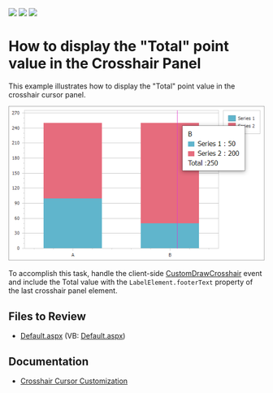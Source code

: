<!-- default badges list -->
![](https://img.shields.io/endpoint?url=https://codecentral.devexpress.com/api/v1/VersionRange/128574469/13.2.7%2B)
[![](https://img.shields.io/badge/Open_in_DevExpress_Support_Center-FF7200?style=flat-square&logo=DevExpress&logoColor=white)](https://supportcenter.devexpress.com/ticket/details/E5099)
[![](https://img.shields.io/badge/📖_How_to_use_DevExpress_Examples-e9f6fc?style=flat-square)](https://docs.devexpress.com/GeneralInformation/403183)
<!-- default badges end -->
<!-- default file list -->
<!-- default file list end -->
# How to display the "Total" point value in the Crosshair Panel

This example illustrates how to display the "Total" point value in the crosshair cursor panel.

![Chart](./image/chart.png)

To accomplish this task, handle the client-side [CustomDrawCrosshair](https://docs.devexpress.com/AspNet/js-ASPxClientWebChartControl.CustomDrawCrosshair) event and include the Total value with the `LabelElement.footerText` property of the last crosshair panel element.

## Files to Review

* [Default.aspx](./CS/WebSite/Default.aspx) (VB: [Default.aspx](./VB/WebSite/Default.aspx))

## Documentation 

* [Crosshair Cursor Customization](https://docs.devexpress.com/AspNet/16017/components/chart-control/concepts/end-user-interaction/crosshair-cursor/crosshair-cursor-customization?p=netframework)


